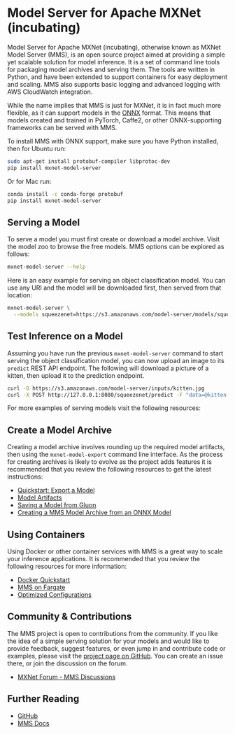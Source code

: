 # Model Server for Apache MXNet (incubating)

Model Server for Apache MXNet (incubating), otherwise known as MXNet Model Server (MMS), is an open source project aimed at providing a simple yet scalable solution for model inference. It is a set of command line tools for packaging model archives and serving them. The tools are written in Python, and have been extended to support containers for easy deployment and scaling. MMS also supports basic logging and advanced logging with AWS CloudWatch integration.

While the name implies that MMS is just for MXNet, it is in fact much more flexible, as it can support models in the [ONNX](#) format. This means that models created and trained in PyTorch, Caffe2, or other ONNX-supporting frameworks can be served with MMS.

To install MMS with ONNX support, make sure you have Python installed, then for Ubuntu run:

```bash
sudo apt-get install protobuf-compiler libprotoc-dev
pip install mxnet-model-server
```

Or for Mac run:

```bash
conda install -c conda-forge protobuf
pip install mxnet-model-server
```


## Serving a Model

To serve a model you must first create or download a model archive. Visit the model zoo to browse the free models. MMS options can be explored as follows:

```bash
mxnet-model-server --help
```

Here is an easy example for serving an object classification model. You can use any URI and the model will be downloaded first, then served from that location:

```bash
mxnet-model-server \
  --models squeezenet=https://s3.amazonaws.com/model-server/models/squeezenet_v1.1/squeezenet_v1.1.model
```


## Test Inference on a Model

Assuming you have run the previous `mxnet-model-server` command to start serving the object classification model, you can now upload an image to its `predict` REST API endpoint. The following will download a picture of a kitten, then upload it to the prediction endpoint.

```bash
curl -O https://s3.amazonaws.com/model-server/inputs/kitten.jpg
curl -X POST http://127.0.0.1:8080/squeezenet/predict -F "data=@kitten.jpg"
```

For more examples of serving models visit the following resources:

## Create a Model Archive

Creating a model archive involves rounding up the required model artifacts, then using the `mxnet-model-export` command line interface. As the process for creating archives is likely to evolve as the project adds features it is recommended that you review the following resources to get the latest instructions:

* [Quickstart: Export a Model](#)
* [Model Artifacts](#)
* [Saving a Model from Gluon](#)
* [Creating a MMS Model Archive from an ONNX Model](#)


## Using Containers

Using Docker or other container services with MMS is a great way to scale your inference applications. It is recommended that you review the following resources for more information:

* [Docker Quickstart](#)
* [MMS on Fargate](#)
* [Optimized Configurations](#)


## Community & Contributions

The MMS project is open to contributions from the community. If you like the idea of a simple serving solution for your models and would like to provide feedback, suggest features, or even jump in and contribute code or examples, please visit the [project page on GitHub](). You can create an issue there, or join the discussion on the forum.

* [MXNet Forum - MMS Discussions](#)


## Further Reading

* [GitHub](#)
* [MMS Docs]()
